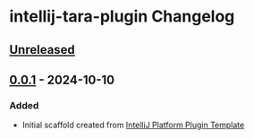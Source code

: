 <!-- Keep a Changelog guide -> https://keepachangelog.com -->

# intellij-tara-plugin Changelog

## [Unreleased]

## [0.0.1] - 2024-10-10

### Added

- Initial scaffold created from [IntelliJ Platform Plugin Template](https://github.com/JetBrains/intellij-platform-plugin-template)

[Unreleased]: https://github.com/raddatzk/intellij-tara-plugin/compare/v0.0.1...HEAD
[0.0.1]: https://github.com/raddatzk/intellij-tara-plugin/commits/v0.0.1
